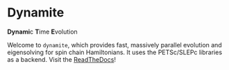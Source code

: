 Dynamite
==

**Dynami**c **T**ime **E**volution

Welcome to `dynamite`, which provides fast, massively parallel evolution and eigensolving for spin chain Hamiltonians. It uses the PETSc/SLEPc libraries as a backend. Visit the [ReadTheDocs](dynamite.readthedocs.io)!